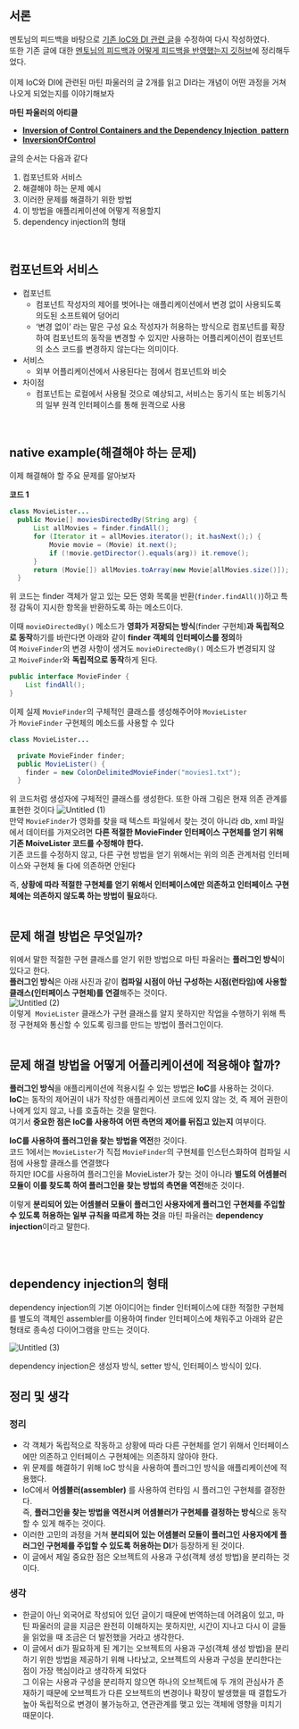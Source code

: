 ## 서론

멘토님의 피드백을 바탕으로 [기존 IoC와 DI 관련 글](https://github.com/HoChangSUNG/mentoring/blob/main/%EA%B3%B5%EB%B6%80%ED%95%9C%EA%B2%83/%ED%98%B8%EC%B0%BD/%EB%B8%94%EB%A1%9C%EA%B7%B8%20%ED%8F%AC%EC%8A%A4%ED%8C%85/IOC%EC%99%80DI/IOC%EC%99%80DI%ED%87%B4%EA%B3%A0_%EC%A0%84.md)을 수정하여 다시 작성하였다.  
또한 기존 글에 대한 [멘토님의 피드백과 어떻게 피드백을 반영했는지 깃허브](https://github.com/HoChangSUNG/mentoring/blob/main/%EA%B3%B5%EB%B6%80%ED%95%9C%EA%B2%83/%ED%98%B8%EC%B0%BD/%EB%B8%94%EB%A1%9C%EA%B7%B8%20%ED%8F%AC%EC%8A%A4%ED%8C%85/IOC%EC%99%80DI/IOC%EC%99%80DI%20%EA%B8%80%20%ED%94%BC%EB%93%9C%EB%B0%B1%20%EB%B0%8F%20%EB%B0%98%EC%98%81%EC%82%AC%ED%95%AD.md)에 정리해두었다.  
<BR>
이제 IoC와 DI에 관련된 마틴 파울러의 글 2개를 읽고 DI라는 개념이 어떤 과정을 거쳐 나오게 되었는지를 이야기해보자

**마틴 파울러의 아티클**

- **[Inversion of Control Containers and the Dependency Injection  pattern](https://martinfowler.com/articles/injection.html)**
- **[InversionOfControl](https://martinfowler.com/bliki/InversionOfControl.html)**

글의 순서는 다음과 같다

1. 컴포넌트와 서비스
2. 해결해야 하는 문제 예시
3. 이러한 문제를 해결하기 위한 방법
4. 이 방법을 애플리케이션에 어떻게 적용할지
5. dependency injection의 형태
<BR>

## 컴포넌트와 서비스

- 컴포넌트
    - 컴포넌트 작성자의 제어를 벗어나는 애플리케이션에서 변경 없이 사용되도록 의도된 소프트웨어 덩어리
    - ‘변경 없이’ 라는 말은 구성 요소 작성자가 허용하는 방식으로 컴포넌트를 확장하여 컴포넌트의 동작을 변경할 수 있지만 사용하는 어플리케이션이 컴포넌트의 소스 코드를 변경하지 않는다는 의미이다.
- 서비스
    - 외부 어플리케이션에서 사용된다는 점에서 컴포넌트와 비슷
- 차이점
    - 컴포넌트는 로컬에서 사용될 것으로 예상되고, 서비스는 동기식 또는 비동기식의 일부 원격 인터페이스를 통해 원격으로 사용
<BR>

## native example(해결해야 하는 문제)

이제  해결해야 할 주요 문제를 알아보자

**코드 1**

```java
class MovieLister...
  public Movie[] moviesDirectedBy(String arg) {
      List allMovies = finder.findAll();
      for (Iterator it = allMovies.iterator(); it.hasNext();) {
          Movie movie = (Movie) it.next();
          if (!movie.getDirector().equals(arg)) it.remove();
      }
      return (Movie[]) allMovies.toArray(new Movie[allMovies.size()]);
  }
```

위 코드는 finder 객체가 알고 있는 모든 영화 목록을 반환(`finder.findAll()`)하고 특정 감독이 지시한 항목을 반환하도록 하는 메소드이다.

이때 `movieDirectedBy()` 메소드가 **영화가 저장되는 방식**(finder 구현체)**과 독립적으로 동작**하기를 바란다면 아래와 같이 **finder 객체의 인터페이스를 정의**하여 `MoiveFinder`의 변경 사항이 생겨도 `movieDirectedBy()` 메소드가 변경되지 않고 `MoiveFinder`와 **독립적으로 동작**하게 된다.

```java
public interface MovieFinder {
    List findAll();
}
```

이제 실제 `MovieFinder`의 구체적인 클래스를 생성해주어야 `MovieLister`가 `MovieFinder` 구현체의 메소드를 사용할 수 있다

```java
class MovieLister...

  private MovieFinder finder;
  public MovieLister() {
    finder = new ColonDelimitedMovieFinder("movies1.txt");
  }
```

위 코드처럼 생성자에 구체적인 클래스를 생성한다. 또한 아래 그림은 현재 의존 관계를 표현한 것이다
![Untitled (1)](https://github.com/HoChangSUNG/mentoring/assets/76422685/9e9df579-1444-45fa-8d8a-8299c27e7716)  
만약 `MovieFinder`가 영화를 찾을 때 텍스트 파일에서 찾는 것이 아니라 db, xml 파일에서 데이터를 가져오려면 **다른 적절한 MovieFinder 인터페이스 구현체를 얻기 위해 기존 MoiveLister 코드를 수정해야 한다.**  
기존 코드를 수정하지 않고, 다른 구현 방법을 얻기 위해서는 위의 의존 관계처럼 인터페이스와 구현체 둘 다에 의존하면 안된다

즉, **상황에 따라 적절한 구현체를 얻기 위해서 인터페이스에만 의존하고 인터페이스 구현체에는 의존하지 않도록 하는 방법이 필요**하다.
<BR>
<BR>

## 문제 해결 방법은 무엇일까?

위에서 말한 적절한 구현 클래스를 얻기 위한 방법으로 마틴 파울러는 **플러그인 방식**이 있다고 한다.  
**플러그인 방식**은 아래 사진과 같이 **컴파일 시점이 아닌 구성하는 시점(런타임)에 사용할 클래스(인터페이스 구현체)를 연결**해주는 것이다.  
![Untitled (2)](https://github.com/HoChangSUNG/mentoring/assets/76422685/23802a71-d1fa-427b-ad4b-9ce33e648481)  
이렇게  `MovieLister` 클래스가 구현 클래스를 알지 못하지만 작업을 수행하기 위해 특정 구현체와 통신할 수 있도록 링크를 만드는 방법이 플러그인이다.
<BR><BR>

## 문제 해결 방법을 어떻게 어플리케이션에 적용해야 할까?

**플러그인 방식**을 애플리케이션에 적용시킬 수 있는 방법은 **IoC**를 사용하는 것이다.  
**IoC**는 동작의 제어권이 내가 작성한 애플리케이션 코드에 있지 않는 것, 즉 제어 권한이 나에게 있지 않고, 나를 호출하는 것을 말한다.  
여기서 **중요한 점은 IoC를 사용하여 어떤 측면의 제어를 뒤집고 있는지** 여부이다.  

**IoC를 사용하여 플러그인을 찾는 방법을 역전**한 것이다.  
코드 1에서는 `MovieLister`가 직접 `MovieFinder`의 구현체를 인스턴스화하여 컴파일 시점에 사용할 클래스를 연결했다  
하지만 IOC를 사용하여 플러그인을 MovieLister가 찾는 것이 아니라 **별도의 어셈블러 모듈이 이를 찾도록 하여 플러그인을 찾는 방법의 측면을 역전**해준 것이다.  

이렇게 **분리되어 있는 어셈블러 모듈이 플러그인 사용자에게 플러그인 구현체를 주입할 수 있도록 허용하는 일부 규칙을 따르게 하는 것**을 마틴 파울러는 **dependency injection**이라고 말한다.

<BR>
<BR>

## dependency injection의 형태

dependency injection의 기본 아이디어는 finder 인터페이스에 대한 적절한 구현체를 별도의 객체인 assembler를 이용하여 finder 인터페이스에 채워주고 아래와 같은 형태로 종속성 다이어그램을 만드는 것이다.

![Untitled (3)](https://github.com/HoChangSUNG/mentoring/assets/76422685/af79972d-4b58-4a4d-bf0b-b5f6a0b71354)

dependency injection은 생성자 방식, setter 방식, 인터페이스 방식이 있다.

## **정리 및 생각**

### **정리**

- 각 객체가 독립적으로 작동하고 상황에 따라 다른 구현체를 얻기 위해서 인터페이스에만 의존하고 인터페이스 구현체에는 의존하지 않아야 한다.  
- 위 문제를 해결하기 위해 IoC 방식을 사용하여 플러그인 방식을 애플리케이션에 적용했다.  
- IoC에서 **어셈블러(assembler)** 를 사용하여 런타임 시 플러그인 구현체를 결정한다.  
    즉,  **플러그인을 찾는 방법을 역전시켜 어셈블러가 구현체를 결정하는 방식**으로 동작할 수 있게 해주는 것이다. 
- 이러한 고민의 과정을 거쳐 **분리되어 있는 어셈블러 모듈이 플러그인 사용자에게 플러그인 구현체를 주입할 수 있도록 허용하는 DI**가 등장하게 된 것이다.  
- 이 글에서 제일 중요한 점은 오브젝트의 사용과 구성(객체 생성 방법)을 분리하는 것이다.  

### **생각**

- 한글이 아닌 외국어로 작성되어 있던 글이기 때문에 번역하는데 어려움이 있고, 마틴 파울러의 글을 지금은 완전히 이해하지는 못하지만, 시간이 지나고 다시 이 글들을 읽었을 때 조금은 더 발전했을 거라고 생각한다.
- 이 글에서 di가 필요하게 된 계기는 오브젝트의 사용과 구성(객체 생성 방법)을 분리하기 위한 방법을 제공하기 위해 나타났고, 오브젝트의 사용과 구성을 분리한다는 점이 가장 핵심이라고 생각하게 되었다  
    그 이유는 사용과 구성을 분리하지 않으면 하나의 오브젝트에 두 개의 관심사가 존재하기 때문에 오브젝트가 다른 오브젝트의 변경이나 확장이 발생했을 때 결합도가 높아 독립적으로 변경이 불가능하고, 연관관계를 맺고 있는 객체에 영향을 미치기 때문이다.
